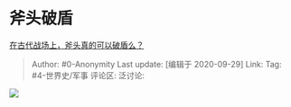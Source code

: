 # 斧头破盾
[在古代战场上，斧头真的可以破盾么？](https://www.zhihu.com/question/413575737/answer/1499690014)

> Author: #0-Anonymity
> Last update: [编辑于 2020-09-29]
> Link:
> Tag: #4-世界史/军事
> 评论区:
> 泛讨论:

![](https://pic2.zhimg.com/50/v2-f9d3dc83483f3e95c5c7759f53d890c1_hd.jpg?source=1940ef5c)
